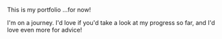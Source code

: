This is my portfolio ...for now!

I'm on a journey. I'd love if you'd take a look at my progress so far, and I'd love even more for advice!
